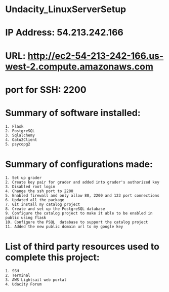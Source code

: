 # Undacity_LinuxServerSetup

# IP Address: 54.213.242.166
# URL: http://ec2-54-213-242-166.us-west-2.compute.amazonaws.com
# port for SSH: 2200
# Summary of software installed:
	1. Flask
	2. PostgreSQL
	3. Sqlalchemy
	4. Oatu2Client
	5. psycopg2
# Summary of configurations made:
	1. Set up grader
	2. Create key pair for grader and added into grader's authorized key
	3. Disabled root login
	4. Change the ssh port to 2200
	5. Enabled firewall and only allow 80, 2200 and 123 port connections
	6. Updated all the package
	7. Git install my catalog project
	8. Create and set up the PostgreSQL database
	9. Configure the catalog project to make it able to be enabled in public using flask
	10. Configure the PSQL  database to support the catalog project
	11. Added the new public domain url to my google key 
# List of third party resources used to complete this project:
	1. SSH
	2. Terminal
	3. AWS Lightsail web portal
	4. Udacity Forum
